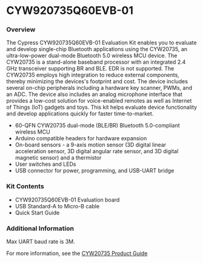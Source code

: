 # CYW920735Q60EVB-01

### Overview

The Cypress CYW920735Q60EVB-01 Evaluation Kit enables you to evaluate and develop single-chip Bluetooth applications using the CYW20735, an ultra-low-power dual-mode Bluetooth 5.0 wireless MCU device. The CYW20735 is a stand-alone baseband processor with an integrated 2.4 GHz transceiver supporting BR and BLE. EDR is not supported. The CYW20735 employs high integration to reduce external components, thereby minimizing the devices's footprint and cost. The device includes several on-chip peripherals including a hardware key scanner, PWMs, and an ADC. The device also includes an analog microphone interface that provides a low-cost solution for voice-enabled remotes as well as Internet of Things (IoT) gadgets and toys. This kit helps evaluate device functionality and develop applications quickly for faster time-to-market.

* 60-QFN CYW20735 dual-mode (BLE/BR) Bluetooth 5.0-compliant wireless MCU
* Arduino compatible headers for hardware expansion
* On-board sensors - a 9-axis motion sensor (3D digital linear acceleration sensor, 3D digital angular rate sensor, and 3D digital magnetic sensor) and a thermistor
* User switches and LEDs
* USB connector for power, programming, and USB-UART bridge

### Kit Contents

* CYW920735Q60EVB-01 Evaluation board
* USB Standard-A to Micro-B cable
* Quick Start Guide

### Additional Information

Max UART baud rate is 3M.

For more information, see the [CYW20735 Product Guide](https://community.cypress.com/docs/DOC-15077)

